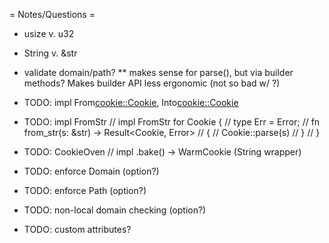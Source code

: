 = Notes/Questions =
* usize v. u32
* String v. &str
* validate domain/path?
** makes sense for parse(), but via builder methods? Makes builder API less ergonomic (not so bad w/ ?)

* TODO: impl From<cookie::Cookie>, Into<cookie::Cookie>
* TODO: impl FromStr
// impl FromStr for Cookie {
//     type Err = Error;
//     fn from_str(s: &str) -> Result<Cookie, Error>
//     {
//         Cookie::parse(s)
//     }
// }

* TODO: CookieOven
// impl .bake() -> WarmCookie (String wrapper)
* TODO: enforce Domain (option?)
* TODO: enforce Path (option?)
* TODO: non-local domain checking (option?)
* TODO: custom attributes?
